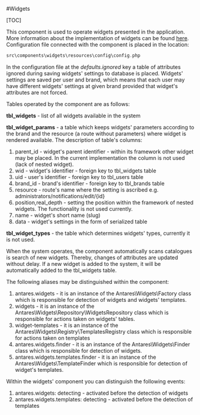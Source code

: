 
#Widgets  

[TOC]

This component is used to operate widgets presented in the application. More information about the implementation of widgets can be found [here](https://inbssoftware.atlassian.net/wiki/display/AS/Widget). Configuration file connected with the component is placed in the location:

```php
src\components\widgets\resources\config\config.php

```

In the configuration file at the *defaults.ignored* key a table of attributes ignored during saving widgets' settings to database is placed. Widgets' settings are saved per user and brand, which means that each user may have different widgets' settings at given brand provided that widget's attributes are not forced.

Tables operated by the component are as follows:

**tbl_widgets** - list of all widgets available in the system 

**tbl_widget_params** - a table which keeps widgets' parameters according to the brand and the resource (a route without parameters) where widget is rendered available. The description of table's columns:
1. parent_id - widget's parent identifier - within its framework other widget may be placed. In the current implementation the column is not used (lack of nested widget).
2. wid - widget's identifier - foreign key to tbl_widgets table
3. uid - user's identifier - foreign key to tbl_users table
4. brand_id - brand's identifier - foreign key to tbl_brands table
5. resource - route's name where the setting is ascribed e.g. administrators/notifications/edit/{id}
6. position,real_depth - setting the position within the framework of nested widgets. The functionality is not used currently.
7. name - widget's short name (slug)
8. data - widget's settings in the form of serialized table

**tbl_widget_types** - the table which determines widgets' types, currently it is not used.

When the system operates, the component automatically scans catalogues is search of new widgets. Thereby, changes of attributes are updated without delay. If a new widget is added to the system, it will be automatically added to the tbl_widgets table.

The following aliases may be distinguished within the component:

1. antares.widgets - it is an instance of the Antares\Widgets\Factory class which is responsible for detection of widgets and widgets' templates.
2. widgets - it is an instance of the Antares\Widgets\Repository\WidgetsRepository class which is responsible for actions taken on widgets' tables.
3. widget-templates - it is an instance of the Antares\Widgets\Registry\TemplatesRegistry class which is responsible for actions taken on templates
4. antares.widgets.finder - it is an instance of the Antares\Widgets\Finder class which is responsible for detection of widgets.
5. antares.widgets.templates.finder - it is an instance of the Antares\Widgets\TemplateFinder which is responsible for detection of widget's templates.

Within the widgets' component you can distinguish the following events:
1. antares.widgets: detecting - activated before the detection of widgets
2. antares.widgets.templates: detecting - activated before the detection of templates

